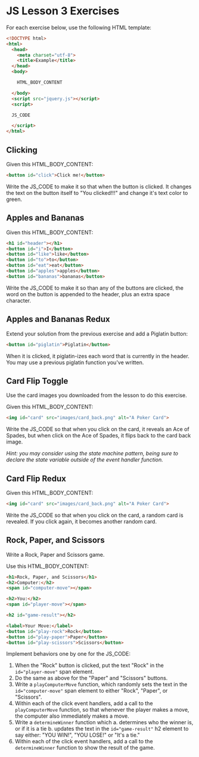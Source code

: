 # JS Lesson 3 Exercises

For each exercise below, use the following HTML
template:

```html
<!DOCTYPE html>
<html>
  <head>
    <meta charset="utf-8">
    <title>Example</title>
  </head>
  <body>

    HTML_BODY_CONTENT

  </body>
  <script src="jquery.js"></script>
  <script>

  JS_CODE

  </script>
</html>
```

## Clicking

Given this HTML_BODY_CONTENT:

```html
<button id="click">Click me!</button>
```

Write the JS_CODE to make it so that when the button
is clicked. It changes the text on the button itself
to "You clicked!!!" and change it's text color to
green.

## Apples and Bananas

Given this HTML_BODY_CONTENT:

```html
<h1 id="header"></h1>
<button id="i">I</button>
<button id="like">like</button>
<button id="to">to</button>
<button id="eat">eat</button>
<button id="apples">apples</button>
<button id="bananas">bananas</button>
```

Write the JS_CODE to make it so than any of
the buttons are clicked, the word on the button
is appended to the header, plus an extra space
character.

## Apples and Bananas Redux

Extend your solution from the previous exercise and add
a Piglatin button:

```html
<button id="piglatin">Piglatin</button>
```

When it is clicked, it piglatin-izes each word that is
currently in the header. You may use a previous
piglatin function you've written.

## Card Flip Toggle

Use the card images you downloaded from the lesson to do
this exercise.

Given this HTML_BODY_CONTENT:

```html
<img id="card" src="images/card_back.png" alt="A Poker Card">
```

Write the JS_CODE so that when you click on the card, it
reveals an Ace of Spades, but when click on the Ace of Spades,
it flips back to the card back image.

*Hint: you may consider using the state machine pattern,
being sure to declare the state variable outside of the
event handler function.*

## Card Flip Redux

Given this HTML_BODY_CONTENT:

```html
<img id="card" src="images/card_back.png" alt="A Poker Card">
```

Write the JS_CODE so that when you click on the card, a
random card is revealed. If you click again, it becomes another
random card.

## Rock, Paper, and Scissors

Write a Rock, Paper and Scissors game.

Use this HTML_BODY_CONTENT:

```html
<h1>Rock, Paper, and Scissors</h1>
<h2>Computer:</h2>
<span id="computer-move"></span>

<h2>You:</h2>
<span id="player-move"></span>

<h2 id="game-result"></h2>

<label>Your Move:</label>
<button id="play-rock">Rock</button>
<button id="play-paper">Paper</button>
<button id="play-scissors">Scissors</button>
```

Implement behaviors one by one for the JS_CODE:

1. When the "Rock" button is clicked, put the text
"Rock" in the `id="player-move"` span element.
2. Do the same as above for the "Paper" and "Scissors"
buttons.
3. Write a `playComputerMove` function, which
randomly sets the text in the `id="computer-move"`
span element to either "Rock", "Paper", or "Scissors".
4. Within each of the click event handlers, add a
call to the `playComputerMove` function, so that whenever
the player makes a move, the computer also immediately
makes a move.
5. Write a `determineWinner` function which
        a. determines who the winner is, or if it is a tie
        b. updates the text in the `id="game-result"` h2
            element to say either: "YOU WIN!", "YOU LOSE!"
            or "It's a tie."
6. Within each of the click event handlers, add a
call to the `determineWinner` function to show the result
of the game.
